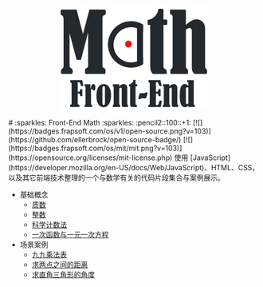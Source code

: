 <p align="center"><img src="assets/icon/icon_300.png" alt="Front-End Math"></p>
# :sparkles: Front-End Math :sparkles: :pencil2::100::+1: [![](https://badges.frapsoft.com/os/v1/open-source.png?v=103)](https://github.com/ellerbrock/open-source-badge/) [![](https://badges.frapsoft.com/os/mit/mit.png?v=103)](https://opensource.org/licenses/mit-license.php) 
使用 [JavaScript](https://developer.mozilla.org/en-US/docs/Web/JavaScript)、HTML、CSS，以及其它前端技术整理的一个与数学有关的代码片段集合与案例展示。
    
* 基础概念
    * [质数](basis/01_prime-number.md)
    * [整数](basis/02_integer.md)
    * [科学计数法](basis/03_exponential.md)
    * [一次函数与一元一次方程](basis/04_linear-equation-with-one-unknown.md)
* 场景案例
    * [九九乘法表](example/01_multiplication-table.md)
    * [求两点之间的距离](example/02_get-length-between-two-points.md)
    * [求直角三角形的角度](example/03_get-angle-of-triangle.md)